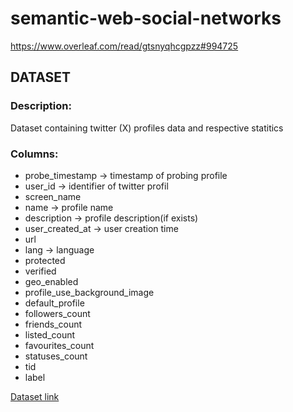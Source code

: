 # semantic-web-social-networks

https://www.overleaf.com/read/gtsnyqhcgpzz#994725

## DATASET

### Description:

Dataset containing twitter (X) profiles data and respective statitics

### Columns:

- probe_timestamp -> timestamp of probing profile
- user_id -> identifier of twitter profil
- screen_name
- name -> profile name
- description -> profile description(if exists)
- user_created_at -> user creation time
- url
- lang -> language
- protected
- verified
- geo_enabled
- profile_use_background_image
- default_profile
- followers_count
- friends_count
- listed_count
- favourites_count
- statuses_count
- tid
- label

[Dataset link](https://botometer.osome.iu.edu/bot-repository/datasets/midterm-2018/midterm-2018.tar.gz)
